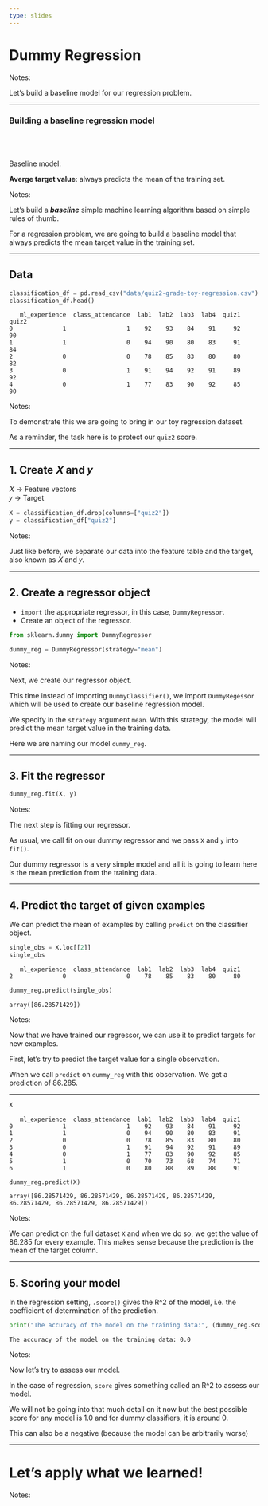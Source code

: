 ```yaml
---
type: slides
---
```


# Dummy Regression

Notes:

Let’s build a baseline model for our regression problem.

---

### Building a baseline regression model

<br> <br> <br> Baseline model:

**Averge target value**: always predicts the mean of the training set.

Notes:

Let’s build a ***baseline*** simple machine learning algorithm based on
simple rules of thumb.

For a regression problem, we are going to build a baseline model that
always predicts the mean target value in the training set.

---

## Data

``` python
classification_df = pd.read_csv("data/quiz2-grade-toy-regression.csv")
classification_df.head()
```

```out
   ml_experience  class_attendance  lab1  lab2  lab3  lab4  quiz1  quiz2
0              1                 1    92    93    84    91     92     90
1              1                 0    94    90    80    83     91     84
2              0                 0    78    85    83    80     80     82
3              0                 1    91    94    92    91     89     92
4              0                 1    77    83    90    92     85     90
```

Notes:

To demonstrate this we are going to bring in our toy regression dataset.

As a reminder, the task here is to protect our `quiz2` score.

---

## 1\. Create 𝑋 and 𝑦

𝑋 → Feature vectors <br> 𝑦 → Target

``` python
X = classification_df.drop(columns=["quiz2"])
y = classification_df["quiz2"]
```

Notes:

Just like before, we separate our data into the feature table and the
target, also known as 𝑋 and 𝑦.

---

## 2\. Create a regressor object

  - `import` the appropriate regressor, in this case, `DummyRegressor`.
  - Create an object of the regressor.

<!-- end list -->

``` python
from sklearn.dummy import DummyRegressor

dummy_reg = DummyRegressor(strategy="mean")
```

Notes:

Next, we create our regressor object.

This time instead of importing `DummyClassifier()`, we import
`DummyRegessor` which will be used to create our baseline regression
model.

We specify in the `strategy` argument `mean`. With this strategy, the
model will predict the mean target value in the training data.

Here we are naming our model `dummy_reg`.

---

## 3\. Fit the regressor

``` python
dummy_reg.fit(X, y)
```

Notes:

The next step is fitting our regressor.

As usual, we call fit on our dummy regressor and we pass `X` and `y`
into `fit()`.

Our dummy regressor is a very simple model and all it is going to learn
here is the mean prediction from the training data.

---

## 4\. Predict the target of given examples

We can predict the mean of examples by calling `predict` on the
classifier object.

``` python
single_obs = X.loc[[2]]
single_obs
```

```out
   ml_experience  class_attendance  lab1  lab2  lab3  lab4  quiz1
2              0                 0    78    85    83    80     80
```

``` python
dummy_reg.predict(single_obs)
```

```out
array([86.28571429])
```

Notes:

Now that we have trained our regressor, we can use it to predict targets
for new examples.

First, let’s try to predict the target value for a single observation.

When we call `predict` on `dummy_reg` with this observation. We get a
prediction of 86.285.

---

``` python
X
```

```out
   ml_experience  class_attendance  lab1  lab2  lab3  lab4  quiz1
0              1                 1    92    93    84    91     92
1              1                 0    94    90    80    83     91
2              0                 0    78    85    83    80     80
3              0                 1    91    94    92    91     89
4              0                 1    77    83    90    92     85
5              1                 0    70    73    68    74     71
6              1                 0    80    88    89    88     91
```

``` python
dummy_reg.predict(X)
```

```out
array([86.28571429, 86.28571429, 86.28571429, 86.28571429, 86.28571429, 86.28571429, 86.28571429])
```

Notes:

We can predict on the full dataset `X` and when we do so, we get the
value of 86.285 for every example. This makes sense because the
prediction is the mean of the target column.

---

## 5\. Scoring your model

In the regression setting, `.score()` gives the R^2 of the model,
i.e. the coefficient of determination of the prediction.

``` python
print("The accuracy of the model on the training data:", (dummy_reg.score(X, y)).round(3))
```

```out
The accuracy of the model on the training data: 0.0
```

Notes:

Now let’s try to assess our model.

In the case of regression, `score` gives something called an R^2 to
assess our model.

We will not be going into that much detail on it now but the best
possible score for any model is 1.0 and for dummy classifiers, it is
around 0.

This can also be a negative (because the model can be arbitrarily worse)

---

# Let’s apply what we learned\!

Notes: <br>

